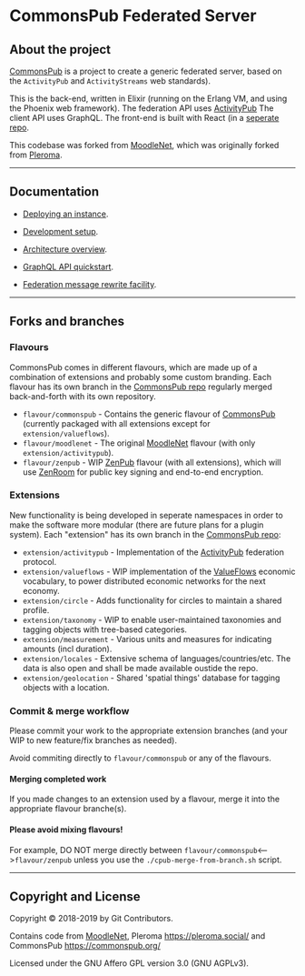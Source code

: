 # CommonsPub Federated Server

## About the project

[CommonsPub](http://commonspub.org) is a project to create a generic federated server, based on the `ActivityPub` and `ActivityStreams` web standards).

This is the back-end, written in Elixir (running on the Erlang VM, and using the Phoenix web framework).
The federation API uses [ActivityPub](http://activitypub.rocks/)
The client API uses GraphQL.
The front-end is built with React (in a [seperate repo](https://gitlab.com/CommonsPub/Client).

This codebase was forked from [MoodleNet](http://moodle.net/), which was originally forked from [Pleroma](https://git.pleroma.social/pleroma/pleroma).

---

## Documentation

- [Deploying an instance](https://gitlab.com/CommonsPub/Server/blob/flavour/commonspub/docs/DEPLOY.md).

- [Development setup](https://gitlab.com/CommonsPub/Server/blob/flavour/commonspub/docs/HACKING.md).

- [Architecture overview](https://gitlab.com/CommonsPub/Server/blob/flavour/commonspub/docs/ARCHITECTURE.md).

- [GraphQL API quickstart](https://gitlab.com/CommonsPub/Server/blob/flavour/commonspub/docs/GRAPHQL.md).

- [Federation message rewrite facility](https://gitlab.com/CommonsPub/Server/blob/flavour/commonspub/docs/MRF.md).

---

## Forks and branches

### Flavours

CommonsPub comes in different flavours, which are made up of a combination of extensions and probably some custom branding. Each flavour has its own branch in the [CommonsPub repo](https://gitlab.com/CommonsPub/Server) regularly merged back-and-forth with its own repository.

- `flavour/commonspub` - Contains the generic flavour of [CommonsPub](http://commonspub.org) (currently packaged with all extensions except for `extension/valueflows`).
- `flavour/moodlenet` - The original [MoodleNet](https://gitlab.com/moodlenet/backend) flavour (with only `extension/activitypub`).
- `flavour/zenpub` - WIP [ZenPub](https://github.com/dyne/zenpub/) flavour (with all extensions), which will use [ZenRoom](https://zenroom.org/) for public key signing and end-to-end encryption.

### Extensions

New functionality is being developed in seperate namespaces in order to make the software more modular (there are future plans for a plugin system). Each "extension" has its own branch in the [CommonsPub repo](https://gitlab.com/CommonsPub/Server):

- `extension/activitypub` - Implementation of the [ActivityPub](http://activitypub.rocks/) federation protocol.
- `extension/valueflows` - WIP implementation of the [ValueFlows](https://valueflo.ws/) economic vocabulary, to power distributed economic networks for the next economy.
- `extension/circle` - Adds functionality for circles to maintain a shared profile.
- `extension/taxonomy` - WIP to enable user-maintained taxonomies and tagging objects with tree-based categories.
- `extension/measurement` - Various units and measures for indicating amounts (incl duration).
- `extension/locales` - Extensive schema of languages/countries/etc. The data is also open and shall be made available oustide the repo.
- `extension/geolocation` - Shared 'spatial things' database for tagging objects with a location.

### Commit & merge workflow

Please commit your work to the appropriate extension branches (and your WIP to new feature/fix branches as needed).

Avoid commiting directly to `flavour/commonspub` or any of the flavours.

#### Merging completed work

If you made changes to an extension used by a flavour, merge it into the appropriate flavour branche(s).

#### Please **avoid mixing flavours!**

For example, DO NOT merge directly between `flavour/commonspub`<-->`flavour/zenpub` unless you use the `./cpub-merge-from-branch.sh` script.

---

## Copyright and License

Copyright © 2018-2019 by Git Contributors.

Contains code from [MoodleNet](http://moodle.net/), Pleroma <https://pleroma.social/> and CommonsPub <https://commonspub.org/>

Licensed under the GNU Affero GPL version 3.0 (GNU AGPLv3).
